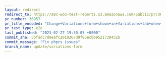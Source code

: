 ```yaml
---
layout: redirect
redirect_to: https://a8c-woo-test-reports.s3.amazonaws.com/public/pr/36957/e2e/index.html
pr_number: 36957
pr_title_encoded: "Change+Variations+form+shown+in+Variations+tab+when+there+are+no+variations+created"
pr_test_type: e2e
last_published: "2023-02-27 19:30:05 +0000"
commit_sha: 5bfadc7d9eafc2010267d9f85ecbb9521730432b
commit_message: "Fix phpcs issues"
branch_name: update/variations-form
---
```

